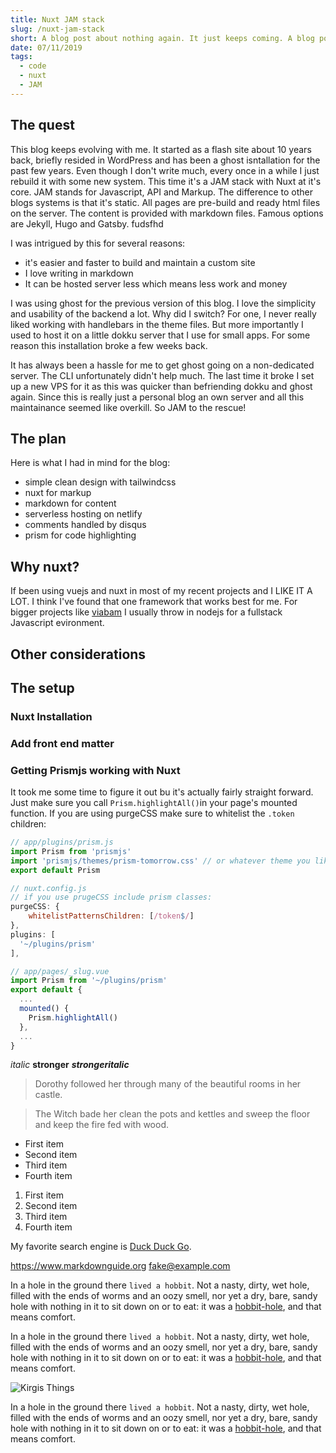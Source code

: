 ```yaml
---
title: Nuxt JAM stack
slug: /nuxt-jam-stack
short: A blog post about nothing again. It just keeps coming. A blog post about nothing again. It just keeps coming. A blog post about nothing again. It just keeps coming. A blog post about nothing again. It just keeps coming.
date: 07/11/2019
tags:
  - code
  - nuxt
  - JAM
---
```


## The quest

This blog keeps evolving with me. It started as a flash site about 10 years back, briefly resided in WordPress and has been a ghost isntallation for the past few years. Even though I don't write much, every once in a while I just rebuild it with some new system. This time it's a JAM stack with Nuxt at it's core. JAM stands for Javascript, API and Markup. The difference to other blogs systems is that it's static. All pages are pre-build and ready html files on the server. The content is provided with markdown files. Famous options are Jekyll, Hugo and Gatsby. fudsfhd

I was intrigued by this for several reasons:

- it's easier and faster to build and maintain a custom site
- I love writing in markdown
- It can be hosted server less which means less work and money

I was using ghost for the previous version of this blog. I love the simplicity and usability of the backend a lot. Why did I switch? For one, I never really liked working with handlebars in the theme files. But more importantly I used to host it on a little dokku server that I use for small apps. For some reason this installation broke a few weeks back.

It has always been a hassle for me to get ghost going on a non-dedicated server. The CLI unfortunately didn't help much. The last time it broke I set up a new VPS for it as this was quicker than befriending dokku and ghost again. Since this is really just a personal blog an own server and all this maintainance seemed like overkill. So JAM to the rescue!

## The plan

Here is what I had in mind for the blog:

- simple clean design with tailwindcss
- nuxt for markup
- markdown for content
- serverless hosting on netlify
- comments handled by disqus
- prism for code highlighting

## Why nuxt?

If been using vuejs and nuxt in most of my recent projects and I LIKE IT A LOT. I think I've found that one framework that works best for me. For bigger projects like [viabam](https://viabam.com "Tours and Transfers") I usually throw in nodejs for a fullstack Javascript evironment.

## Other considerations

## The setup

### Nuxt Installation

### Add front end matter

### Getting Prismjs working with Nuxt

It took me some time to figure it out bu it's actually fairly straight forward. Just make sure you call `Prism.highlightAll()`in your page's mounted function. If you are using purgeCSS make sure to whitelist the `.token` children:

```javascript
// app/plugins/prism.js
import Prism from 'prismjs'
import 'prismjs/themes/prism-tomorrow.css' // or whatever theme you like
export default Prism

// nuxt.config.js
// if you use prugeCSS include prism classes:
purgeCSS: {
    whitelistPatternsChildren: [/token$/]
},
plugins: [
  '~/plugins/prism'
],

// app/pages/_slug.vue
import Prism from '~/plugins/prism'
export default {
  ...
  mounted() {
    Prism.highlightAll()
  },
  ...
}
```

*italic* **stronger** ***strongeritalic***

> Dorothy followed her through many of the beautiful rooms in her castle.

>
> The Witch bade her clean the pots and kettles and sweep the floor and keep the fire fed with wood.

- First item
- Second item
- Third item
- Fourth item

1. First item
2. Second item
3. Third item
4. Fourth item

My favorite search engine is [Duck Duck Go](https://duckduckgo.com "The best search engine for privacy").

<https://www.markdownguide.org>
<fake@example.com>

In a hole in the ground there `lived a hobbit`. Not a nasty, dirty, wet hole, filled with the ends
of worms and an oozy smell, nor yet a dry, bare, sandy hole with nothing in it to sit down on or to
eat: it was a [hobbit-hole][1], and that means comfort.

In a hole in the ground there `lived a hobbit`. Not a nasty, dirty, wet hole, filled with the ends
of worms and an oozy smell, nor yet a dry, bare, sandy hole with nothing in it to sit down on or to
eat: it was a [hobbit-hole](https://en.wikipedia.org/wiki/Hobbit#Lifestyle), and that means comfort.

![Kirgis Things](/images/2016/05/kirgis.jpg)

In a hole in the ground there `lived a hobbit`. Not a nasty, dirty, wet hole, filled with the ends
of worms and an oozy smell, nor yet a dry, bare, sandy hole with nothing in it to sit down on or to
eat: it was a [hobbit-hole][1], and that means comfort.

[1]: <https://en.wikipedia.org/wiki/Hobbit#Lifestyle> "Hobbit lifestyles"
